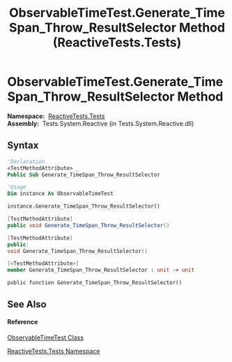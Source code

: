 ﻿---
title: ObservableTimeTest.Generate_TimeSpan_Throw_ResultSelector Method  (ReactiveTests.Tests)
TOCTitle: Generate_TimeSpan_Throw_ResultSelector Method
ms:assetid: M:ReactiveTests.Tests.ObservableTimeTest.Generate_TimeSpan_Throw_ResultSelector
ms:mtpsurl: https://msdn.microsoft.com/en-us/library/reactivetests.tests.observabletimetest.generate_timespan_throw_resultselector(v=VS.103)
ms:contentKeyID: 36621048
ms.date: 06/28/2011
mtps_version: v=VS.103
f1_keywords:
- ReactiveTests.Tests.ObservableTimeTest.Generate_TimeSpan_Throw_ResultSelector
dev_langs:
- CSharp
- JScript
- VB
- FSharp
- c++
---

# ObservableTimeTest.Generate\_TimeSpan\_Throw\_ResultSelector Method

**Namespace:**  [ReactiveTests.Tests](hh289046\(v=vs.103\).md)  
**Assembly:**  Tests.System.Reactive (in Tests.System.Reactive.dll)

## Syntax

``` vb
'Declaration
<TestMethodAttribute> _
Public Sub Generate_TimeSpan_Throw_ResultSelector
```

``` vb
'Usage
Dim instance As ObservableTimeTest

instance.Generate_TimeSpan_Throw_ResultSelector()
```

``` csharp
[TestMethodAttribute]
public void Generate_TimeSpan_Throw_ResultSelector()
```

``` c++
[TestMethodAttribute]
public:
void Generate_TimeSpan_Throw_ResultSelector()
```

``` fsharp
[<TestMethodAttribute>]
member Generate_TimeSpan_Throw_ResultSelector : unit -> unit 
```

``` jscript
public function Generate_TimeSpan_Throw_ResultSelector()
```

## See Also

#### Reference

[ObservableTimeTest Class](hh315045\(v=vs.103\).md)

[ReactiveTests.Tests Namespace](hh289046\(v=vs.103\).md)


